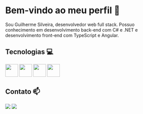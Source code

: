 <h1>Bem-vindo ao meu perfil 👋</h1>

<p>
  Sou Guilherme Silveira, desenvolvedor web full stack. Possuo conhecimento em desenvolvimento back-end com C# e .NET e desenvolvimento front-end com TypeScript e Angular.
</p>

<h2>Tecnologias 💻</h2>

<div>
  <img loading="lazy" src="https://cdn.jsdelivr.net/gh/devicons/devicon@latest/icons/csharp/csharp-original.svg" width="40" height="40">
  <img loading="lazy" src="https://cdn.jsdelivr.net/gh/devicons/devicon@latest/icons/dotnetcore/dotnetcore-original.svg" width="40" height="40">
  <img loading="lazy" src="https://cdn.jsdelivr.net/gh/devicons/devicon@latest/icons/typescript/typescript-original.svg" width="40" height="40">
  <img loading="lazy" src="https://cdn.jsdelivr.net/gh/devicons/devicon@latest/icons/angular/angular-original.svg" width="40" height="40">
</div>

<h2>Contato 📫</h2>

<div>
  <a href="https://www.linkedin.com/in/guilherme-silveira-013b75249" target="_blank"><img loading="lazy" src="https://img.shields.io/badge/-LinkedIn-%230077B5?style=for-the-badge&logo=linkedin&logoColor=white" target="_blank"></a>
  <a href="mailto:guilhermesilveirasousa@gmail.com"><img loading="lazy" src="https://img.shields.io/badge/Gmail-D14836?style=for-the-badge&logo=gmail&logoColor=white" target="_blank"></a>
</div>
